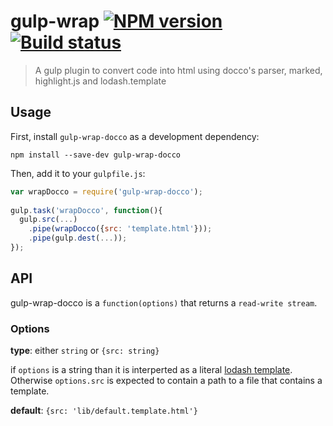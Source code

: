 # gulp-wrap [![NPM version][npm-image]][npm-url] [![Build status][travis-image]][travis-url]
> A gulp plugin to convert code into html using docco's parser, marked, highlight.js and lodash.template

## Usage

First, install `gulp-wrap-docco` as a development dependency:

```shell
npm install --save-dev gulp-wrap-docco
```

Then, add it to your `gulpfile.js`:

```javascript
var wrapDocco = require('gulp-wrap-docco');
 
gulp.task('wrapDocco', function(){
  gulp.src(...)
  	.pipe(wrapDocco({src: 'template.html'}));
    .pipe(gulp.dest(...));
});
```

## API

gulp-wrap-docco is a ```function(options)``` that returns a ```read-write stream```.

### Options

**type**: either ```string``` or ```{src: string}```

if ```options``` is a string than it is interperted as a literal [lodash template](http://lodash.com/docs#template).
Otherwise ```options.src``` is expected to contain a path to a file that contains a template.


**default**: ```{src: 'lib/default.template.html'}```

[travis-url]: http://travis-ci.org/amitport/gulp-wrap-docco
[travis-image]: https://secure.travis-ci.org/amitport/gulp-wrap-docco.png?branch=master
[npm-url]: https://npmjs.org/package/gulp-wrap-docco
[npm-image]: https://badge.fury.io/js/gulp-wrap-docco.png
